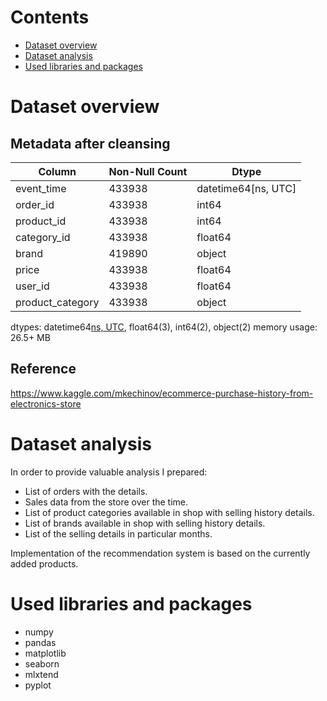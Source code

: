 # Contents
* [Dataset overview](#dataset-overview)
* [Dataset analysis](#dataset-analysis)
* [Used libraries and packages](#used-libraries-and-packages)

# Dataset overview
## Metadata after cleansing
|     Column      | Non-Null Count |        Dtype       |
| ----------------|----------------|--------------------|
| event_time      |      433938    | datetime64[ns, UTC]|
| order_id        |      433938    |       int64        | 
| product_id      |      433938    |       int64        |
| category_id     |      433938    |       float64      |
| brand           |      419890    |       object       |
| price           |      433938    |       float64      |
| user_id         |      433938    |       float64      |
| product_category|      433938    |       object       |

dtypes: datetime64[ns, UTC](1), float64(3), int64(2), object(2)
memory usage: 26.5+ MB

## Reference
https://www.kaggle.com/mkechinov/ecommerce-purchase-history-from-electronics-store

# Dataset analysis
In order to provide valuable analysis I prepared:
* List of orders with the details.
* Sales data from the store over the time.
* List of product categories available in shop with selling history details.
* List of brands available in shop with selling history details.
* List of the selling details in particular months.

Implementation of the recommendation system is based on the currently added products.

# Used libraries and packages
* numpy 
* pandas 
* matplotlib 
* seaborn 
* mlxtend
* pyplot
